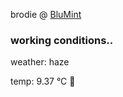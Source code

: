 brodie @ [BluMint](https://www.linkedin.com/company/blumint-io/)

<!--weather_start-->
### working conditions..

weather: haze 

temp: 9.37 °C 🧥

<!--weather_end-->
